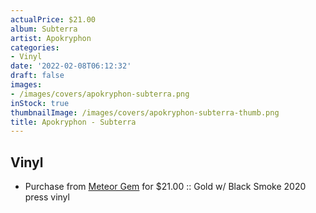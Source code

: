 ```yaml
---
actualPrice: $21.00
album: Subterra
artist: Apokryphon
categories:
- Vinyl
date: '2022-02-08T06:12:32'
draft: false
images:
- /images/covers/apokryphon-subterra.png
inStock: true
thumbnailImage: /images/covers/apokryphon-subterra-thumb.png
title: Apokryphon - Subterra
---
```


## Vinyl
* Purchase from [Meteor Gem](https://meteor-gem.com/products/apokryphon-subterra-2xlp) for $21.00 :: Gold w/ Black Smoke 2020 press vinyl
